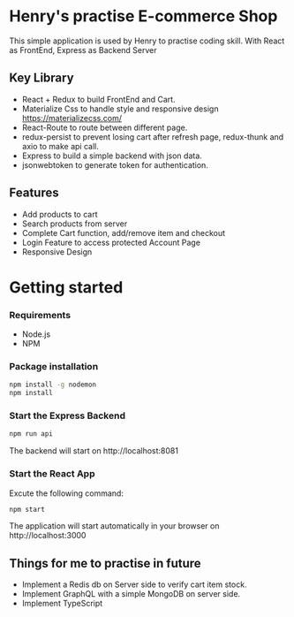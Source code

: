 # Henry's practise E-commerce Shop
This simple application is used by Henry to practise coding skill. 
With React as FrontEnd, Express as Backend Server

## Key Library
* React + Redux to build FrontEnd and Cart.
* Materialize Css to handle style and responsive design https://materializecss.com/
* React-Route to route between different page.
* redux-persist to prevent losing cart after refresh page, redux-thunk and axio to make api call. 
* Express to build a simple backend with json data.
* jsonwebtoken to generate token for authentication.

## Features
* Add products to cart
* Search products from server
* Complete Cart function, add/remove item and checkout
* Login Feature to access protected Account Page
* Responsive Design

# Getting started
### Requirements

* Node.js
* NPM

### Package installation
```bash
npm install -g nodemon
npm install
```

### Start the Express Backend
```bash
npm run api
```
The backend will start on http://localhost:8081

### Start the React App
 Excute the following command: 
```bash
npm start
```
The application will start automatically in your browser on http://localhost:3000

## Things for me to practise in future
* Implement a Redis db on Server side to verify cart item stock. 
* Implement GraphQL with a simple MongoDB on server side.
* Implement TypeScript 
